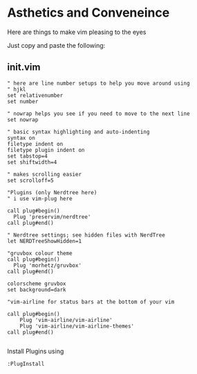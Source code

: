 # Asthetics and Conveneince
Here are things to make vim pleasing to the eyes

Just copy and paste the following:


## init.vim

```vim
" here are line number setups to help you move around using
" hjkl
set relativenumber
set number

" nowrap helps you see if you need to move to the next line
set nowrap

" basic syntax highlighting and auto-indenting
syntax on
filetype indent on
filetype plugin indent on
set tabstop=4
set shiftwidth=4

" makes scrolling easier
set scrolloff=5

"Plugins (only Nerdtree here)
" i use vim-plug here

call plug#begin()
  Plug 'preservim/nerdtree'
call plug#end()

" Nerdtree settings; see hidden files with NerdTree
let NERDTreeShowHidden=1

"gruvbox colour theme
call plug#begin()
  Plug 'morhetz/gruvbox'
call plug#end()

colorscheme gruvbox
set background=dark

"vim-airline for status bars at the bottom of your vim

call plug#begin()
    Plug 'vim-airline/vim-airline'
    Plug 'vim-airline/vim-airline-themes'
call plug#end()


```

Install Plugins using

```vim
:PlugInstall
```















